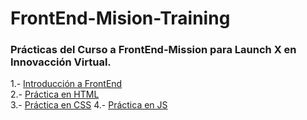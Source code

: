 # FrontEnd-Mision-Training  
### Prácticas del Curso a FrontEnd-Mission para Launch X en Innovacción Virtual.
1.- [Introducción a FrontEnd](https://github.com/ZaydelSenpai/FrontEnd-Mision-Training/tree/main/Pr%C3%A1ctica%201/)  
2.- [Práctica en HTML](https://github.com/ZaydelSenpai/FrontEnd-Mision-Training/tree/main/Pr%C3%A1ctica%202/)  
3.- [Práctica en CSS](https://github.com/ZaydelSenpai/FrontEnd-Mision-Training/tree/main/Practica%203) 
4.- [Práctica en JS](https://github.com/ZaydelSenpai/FrontEnd-Mision-Training/tree/main/Pr%C3%A1ctica%204)
